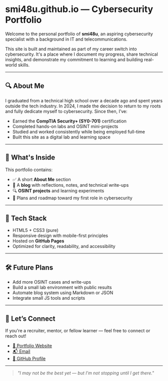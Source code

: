 # smi48u.github.io — Cybersecurity Portfolio

Welcome to the personal portfolio of **smi48u**, an aspiring cybersecurity specialist with a background in IT and telecommunications.

This site is built and maintained as part of my career switch into cybersecurity. It's a place where I document my progress, share technical insights, and demonstrate my commitment to learning and building real-world skills.

---

## 🔍 About Me

I graduated from a technical high school over a decade ago and spent years outside the tech industry. In 2024, I made the decision to return to my roots and fully dedicate myself to cybersecurity. Since then, I’ve:

- Earned the **CompTIA Security+ (SY0-701)** certification  
- Completed hands-on labs and OSINT mini-projects  
- Studied and worked consistently while being employed full-time  
- Built this site as a digital lab and learning space

---

## 🧠 What's Inside

This portfolio contains:

- ✅ A short **About Me** section  
- 🧾 A **blog** with reflections, notes, and technical write-ups  
- 🔍 **OSINT projects** and learning experiments  
- 🎯 Plans and roadmap toward my first role in cybersecurity

---

## 🚀 Tech Stack

- HTML5 + CSS3 (pure)
- Responsive design with mobile-first principles
- Hosted on **GitHub Pages**
- Optimized for clarity, readability, and accessibility

---

## 🛠️ Future Plans

- Add more OSINT cases and write-ups  
- Build a small lab environment with public results  
- Automate blog system using Markdown or JSON  
- Integrate small JS tools and scripts

---

## 🤝 Let’s Connect

If you're a recruiter, mentor, or fellow learner — feel free to connect or reach out!

- [🔗 Portfolio Website](https://smi48u.github.io)  
- [📬 Email](mailto:lukaszsmistek@gmail.com)  
- [🔗 GitHub Profile](https://github.com/smi48u)

---

> *"I may not be the best yet — but I’m not stopping until I get there."*

